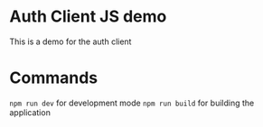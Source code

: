 # Auth Client JS demo

This is a demo for the auth client

# Commands

`npm run dev` for development mode
`npm run build` for building the application

